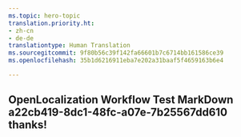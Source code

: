 ```yaml
---
ms.topic: hero-topic
translation.priority.ht:
- zh-cn
- de-de
translationtype: Human Translation
ms.sourcegitcommit: 9f80b56c39f142fa66601b7c6714bb161586ce39
ms.openlocfilehash: 35b1d6216911eba7e202a31baaf5f4659163b6e4

---
```

## OpenLocalization Workflow Test MarkDown a22cb419-8dc1-48fc-a07e-7b25567dd610 thanks!



<!--HONumber=Sep16_HO1-->


